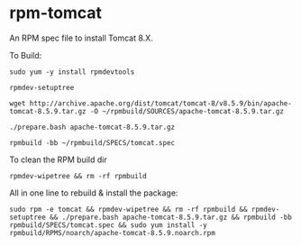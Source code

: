rpm-tomcat
===========

An RPM spec file to install Tomcat 8.X.

To Build:

`sudo yum -y install rpmdevtools`

`rpmdev-setuptree`

`wget http://archive.apache.org/dist/tomcat/tomcat-8/v8.5.9/bin/apache-tomcat-8.5.9.tar.gz -O ~/rpmbuild/SOURCES/apache-tomcat-8.5.9.tar.gz`

`./prepare.bash apache-tomcat-8.5.9.tar.gz`

`rpmbuild -bb ~/rpmbuild/SPECS/tomcat.spec`

To clean the RPM build dir

`rpmdev-wipetree && rm -rf rpmbuild` 

All in one line to rebuild & install the package:

`sudo rpm -e tomcat && rpmdev-wipetree && rm -rf rpmbuild && rpmdev-setuptree && ./prepare.bash apache-tomcat-8.5.9.tar.gz && rpmbuild -bb rpmbuild/SPECS/tomcat.spec && sudo yum install -y rpmbuild/RPMS/noarch/apache-tomcat-8.5.9.noarch.rpm`
